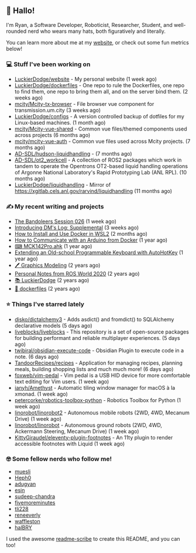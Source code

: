 ## 👋 Hallo!

I'm Ryan, a Software Developer, Roboticist, Researcher, Student, and well-rounded nerd who wears many hats, both figuratively and literally.

You can learn more about me at my [website](https://ryandlewis.dev), or check out some fun metrics below!

### 💻 Stuff I've been working on

- [LuckierDodge/website](https://github.com/LuckierDodge/website) - My personal website (1 week ago)
- [LuckierDodge/dockerfiles](https://github.com/LuckierDodge/dockerfiles) - One repo to rule the Dockerfiles, one repo to find them, one repo to bring them all, and on the server bind them. (2 weeks ago)
- [mcity/Mcity-tx-browser](https://github.com/mcity/Mcity-tx-browser) - File browser vue component for transmission.um.city (3 weeks ago)
- [LuckierDodge/configs](https://github.com/LuckierDodge/configs) - A version controlled backup of dotfiles for my Linux-based machines. (1 month ago)
- [mcity/Mcity-vue-shared](https://github.com/mcity/Mcity-vue-shared) - Common vue files/themed components used across projects (6 months ago)
- [mcity/mcity-vue-auth](https://github.com/mcity/mcity-vue-auth) - Common vue files used across Mcity projects. (7 months ago)
- [AD-SDL/hudson-liquidhandling](https://github.com/AD-SDL/hudson-liquidhandling) -  (7 months ago)
- [AD-SDL/ot2_workcell](https://github.com/AD-SDL/ot2_workcell) - A collection of ROS2 packages which work in tandem to operate the Opentrons OT2-based liquid handling operations of Argonne National Laboratory&#39;s Rapid Prototyping Lab (ANL RPL). (10 months ago)
- [LuckierDodge/liquidhandling](https://github.com/LuckierDodge/liquidhandling) - Mirror of https://xgitlab.cels.anl.gov/rarvind/liquidhandling (11 months ago)

### ✍ My recent writing and projects

- [The Bandoleers Session 026](https://ryandlewis.dev/posts/ttrpg/thebandoleers026/) (1 week ago)
- [Introducing DM&#39;s Log: Supplemental](https://ryandlewis.dev/posts/ttrpg/introducingdmslog/) (3 weeks ago)
- [How to Install and Use Docker in WSL2](https://ryandlewis.dev/posts/howtowsldocker/) (2 months ago)
- [How to Communicate with an Arduino from Docker](https://ryandlewis.dev/posts/howtoarduinodocker/) (1 year ago)
- [⌨ MCK142Pro.ahk](https://ryandlewis.dev/projects/mck142pro/) (1 year ago)
- [Extending an Old-school Programmable Keyboard with AutoHotKey](https://ryandlewis.dev/posts/mck142pro/) (1 year ago)
- [🖊 Graphics Modeling](https://ryandlewis.dev/projects/graphics/) (2 years ago)
- [Personal Notes from ROS World 2020](https://ryandlewis.dev/posts/rosworld2020/) (2 years ago)
- [📚 LuckierDodge](https://ryandlewis.dev/projects/README/) (2 years ago)
- [🐋 dockerfiles](https://ryandlewis.dev/projects/dockerfiles/) (2 years ago)

### ⭐ Things I've starred lately

- [disko/dictalchemy3](https://github.com/disko/dictalchemy3) - Adds asdict() and fromdict() to SQLAlchemy declarative models (5 days ago)
- [liveblocks/liveblocks](https://github.com/liveblocks/liveblocks) - This repository is a set of open-source packages for building performant and reliable multiplayer experiences. (5 days ago)
- [twibiral/obsidian-execute-code](https://github.com/twibiral/obsidian-execute-code) - Obsidian Plugin to execute code in a note. (6 days ago)
- [TandoorRecipes/recipes](https://github.com/TandoorRecipes/recipes) - Application for managing recipes, planning meals, building shopping lists and much much more! (6 days ago)
- [foxweb/vim-pedal](https://github.com/foxweb/vim-pedal) - Vim pedal is a USB HID device for more comfortable text editing for Vim users. (1 week ago)
- [ianyh/Amethyst](https://github.com/ianyh/Amethyst) - Automatic tiling window manager for macOS à la xmonad. (1 week ago)
- [petercorke/robotics-toolbox-python](https://github.com/petercorke/robotics-toolbox-python) - Robotics Toolbox for Python (1 week ago)
- [linorobot/linorobot2](https://github.com/linorobot/linorobot2) - Autonomous mobile robots (2WD, 4WD, Mecanum Drive) (1 week ago)
- [linorobot/linorobot](https://github.com/linorobot/linorobot) - Autonomous ground robots (2WD, 4WD, Ackermann Steering, Mecanum Drive) (1 week ago)
- [KittyGiraudel/eleventy-plugin-footnotes](https://github.com/KittyGiraudel/eleventy-plugin-footnotes) - An 11ty plugin to render accessible footnotes with Liquid (1 week ago)

### 🤓 Some fellow nerds who follow me!

- [muesli](https://github.com/muesli)
- [Heph0](https://github.com/Heph0)
- [adugyan](https://github.com/adugyan)
- [esin](https://github.com/esin)
- [sudeep-chandra](https://github.com/sudeep-chandra)
- [fivemoreminutes](https://github.com/fivemoreminutes)
- [tli228](https://github.com/tli228)
- [reneeverly](https://github.com/reneeverly)
- [waffleston](https://github.com/waffleston)
- [halBRY](https://github.com/halBRY)

I used the awesome [readme-scribe](https://github.com/muesli/readme-scribe) to create this README, and you can too!
